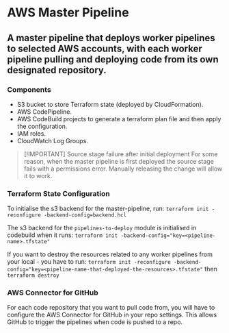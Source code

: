 # AWS Master Pipeline

## A master pipeline that deploys worker pipelines to selected AWS accounts, with each worker pipeline pulling and deploying code from its own designated repository.

### Components
- S3 bucket to store Terraform state (deployed by CloudFormation).
- AWS CodePipeline.
- AWS CodeBuild projects to generate a terraform plan file and then apply the configuration.
- IAM roles.
- CloudWatch Log Groups.

> [!IMPORTANT] Source stage failure after initial deployment
> For some reason, when the master pipeline is first deployed the source stage fails with a permissions error. Manually releasing the change will allow it to work.

### Terraform State Configuration
To initialise the s3 backend for the master-pipeline, run:
`terraform init -reconfigure -backend-config=backend.hcl`

The s3 backend for the `pipelines-to-deploy` module is initialised in codebuild when it runs:
`terraform init -backend-config="key=<pipeline-name>.tfstate"`

If you want to destroy the resources related to any worker pipelines from your local - you have to run:
`terraform init -reconfigure -backend-config="key=<pipeline-name-that-deployed-the-resources>.tfstate"`
then
`terraform destroy`

### AWS Connector for GitHub
For each code repository that you want to pull code from, you will have to configure the AWS Connector for GitHub in your repo settings. This allows GitHub to trigger the pipelines when code is pushed to a repo.
